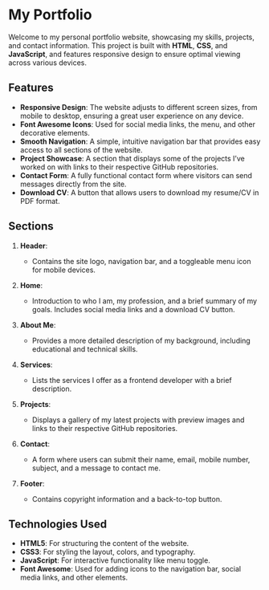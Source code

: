 # My Portfolio 

Welcome to my personal portfolio website, showcasing my skills, projects, and contact information. This project is built with **HTML**, **CSS**, and **JavaScript**, and features responsive design to ensure optimal viewing across various devices.

## Features

- **Responsive Design**: The website adjusts to different screen sizes, from mobile to desktop, ensuring a great user experience on any device.
- **Font Awesome Icons**: Used for social media links, the menu, and other decorative elements.
- **Smooth Navigation**: A simple, intuitive navigation bar that provides easy access to all sections of the website.
- **Project Showcase**: A section that displays some of the projects I’ve worked on with links to their respective GitHub repositories.
- **Contact Form**: A fully functional contact form where visitors can send messages directly from the site.
- **Download CV**: A button that allows users to download my resume/CV in PDF format.

## Sections

1. **Header**: 
   - Contains the site logo, navigation bar, and a toggleable menu icon for mobile devices.
   
2. **Home**: 
   - Introduction to who I am, my profession, and a brief summary of my goals. Includes social media links and a download CV button.

3. **About Me**: 
   - Provides a more detailed description of my background, including educational and technical skills.

4. **Services**: 
   - Lists the services I offer as a frontend developer with a brief description.

5. **Projects**: 
   - Displays a gallery of my latest projects with preview images and links to their respective GitHub repositories.

6. **Contact**: 
   - A form where users can submit their name, email, mobile number, subject, and a message to contact me.

7. **Footer**: 
   - Contains copyright information and a back-to-top button.

## Technologies Used

- **HTML5**: For structuring the content of the website.
- **CSS3**: For styling the layout, colors, and typography.
- **JavaScript**: For interactive functionality like menu toggle.
- **Font Awesome**: Used for adding icons to the navigation bar, social media links, and other elements.
